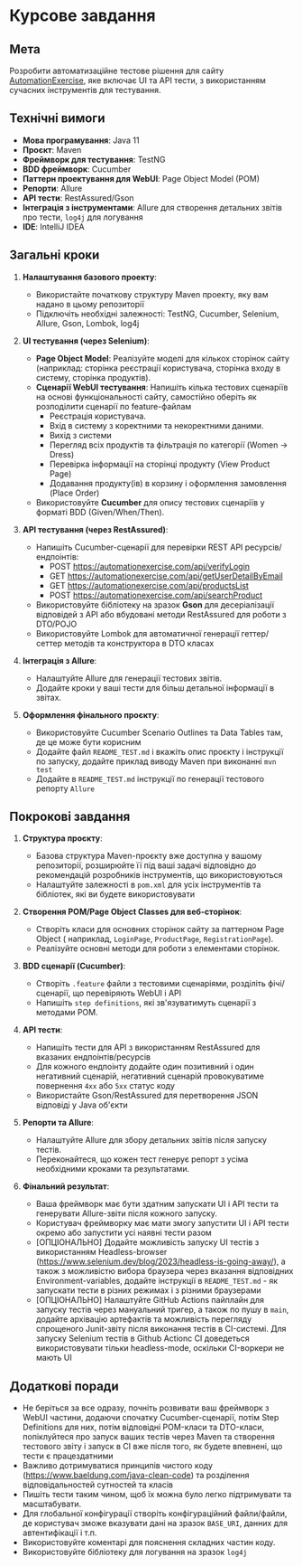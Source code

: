 # Курсове завдання

## Мета

Розробити автоматизаційне тестове рішення для сайту [AutomationExercise](https://automationexercise.com/), яке включає
UI та API тести, з використанням сучасних інструментів для тестування.

## Технічні вимоги

- **Мова програмування**: Java 11
- **Проєкт**: Maven
- **Фреймворк для тестування**: TestNG
- **BDD фреймворк**: Cucumber
- **Паттерн проектування для WebUI**: Page Object Model (POM)
- **Репорти**: Allure
- **API тести**: RestAssured/Gson
- **Інтеграція з інструментами**: Allure для створення детальних звітів про тести, `log4j` для логування
- **IDE**: IntelliJ IDEA

## Загальні кроки

1. **Налаштування базового проекту**:
    - Використайте початкову структуру Maven проекту, яку вам надано в цьому репозиторії
    - Підключіть необхідні залежності: TestNG, Cucumber, Selenium, Allure, Gson, Lombok, log4j

2. **UI тестування (через Selenium)**:
    - **Page Object Model**: Реалізуйте моделі для кількох сторінок сайту (наприклад: сторінка реєстрації користувача,
      сторінка входу в систему, сторінка продуктів).
    - **Сценарії WebUI тестування**: Напишіть кілька тестових сценаріїв на основі функціональності сайту, самостійно
      оберіть як розподілити сценарії по feature-файлам
        - Реєстрація користувача.
        - Вхід в систему з коректними та некоректними даними.
        - Вихід з системи
        - Перегляд всіх продуктів та фільтрація по категорії (Women -> Dress)
        - Перевірка інформації на сторінці продукту (View Product Page)
        - Додавання продукту(ів) в корзину і оформлення замовлення (Place Order)
    - Використовуйте **Cucumber** для опису тестових сценаріїв у форматі BDD (Given/When/Then).

3. **API тестування (через RestAssured)**:
    - Напишіть Cucumber-сценарії для перевірки REST API ресурсів/ендпоінтів:
        - POST https://automationexercise.com/api/verifyLogin
        - GET https://automationexercise.com/api/getUserDetailByEmail
        - GET https://automationexercise.com/api/productsList
        - POST https://automationexercise.com/api/searchProduct
    - Використовуйте бібліотеку на зразок **Gson** для десеріалізації відповідей з API або вбудовані методи RestAssured
      для роботи з DTO/POJO
    - Використовуйте Lombok для автоматичної генерації геттер/сеттер методів та конструктора в DTO класах

4. **Інтеграція з Allure**:
    - Налаштуйте Allure для генерації тестових звітів.
    - Додайте кроки у ваші тести для більш детальної інформації в звітах.

5. **Оформлення фінального проєкту**:
    - Використовуйте Cucumber Scenario Outlines та Data Tables там, де це може бути корисним
    - Додайте файл `README_TEST.md` і вкажіть опис проєкту і інструкції по запуску, додайте приклад виводу Maven при
      виконанні `mvn test`
    - Додайте в `README_TEST.md` інструкції по генерації тестового репорту `Allure`

## Покрокові завдання

1. **Структура проєкту**:
    - Базова структура Maven-проєкту вже доступна у вашому репозиторії, розширюйте її під ваші задачі відповідно до
      рекомендацій розробників інструментів, що використовуються
    - Налаштуйте залежності в `pom.xml` для усіх інструментів та бібліотек, які ви будете використовувати

2. **Створення POM/Page Object Classes для веб-сторінок**:
    - Створіть класи для основних сторінок сайту за паттерном Page Object (
      наприклад, `LoginPage`, `ProductPage`, `RegistrationPage`).
    - Реалізуйте основні методи для роботи з елементами сторінок.

3. **BDD сценарії (Cucumber)**:
    - Створіть `.feature` файли з тестовими сценаріями, розділіть фічі/сценарії, що перевіряють WebUI і API
    - Напишіть `step definitions`, які зв'язуватимуть сценарії з методами POM.

4. **API тести**:
    - Напишіть тести для API з використанням RestAssured для вказаних ендпоінтів/ресурсів
    - Для кожного ендпоінту додайте один позитивний і один негативний сценарій, негативний сценарій провокуватиме
      повернення `4хх` або `5хх` статус коду
    - Використайте Gson/RestAssured для перетворення JSON відповіді у Java об'єкти

5. **Репорти та Allure**:
    - Налаштуйте Allure для збору детальних звітів після запуску тестів.
    - Переконайтеся, що кожен тест генерує репорт з усіма необхідними кроками та результатами.

6. **Фінальний результат**:
    - Ваша фреймворк має бути здатним запускати UI і API тести та генерувати Allure-звіти після кожного запуску.
    - Користувач фреймворку має мати змогу запустити UI і API тести окремо або запустити усі наявні тести разом
    - [ОПЦІОНАЛЬНО] Додайте можливість запуску UI тестів з використанням
      Headless-browser (https://www.selenium.dev/blog/2023/headless-is-going-away/), а також з можливістю вибора
      браузера через вказання відповідних Environment-variables, додайте інструкції в `README_TEST.md` - як запускати
      тести в різних режимах і з різними браузерами
    - [ОПЦІОНАЛЬНО] Налаштуйте GitHub Actions пайплайн для запуску тестів через мануальний тригер, а також по пушу
      в `main`, додайте архівацію артефактів та можливість перегляду спрощеного Junit-звіту після виконання тестів в
      CI-системі. Для запуску Selenium тестів в Github Actionc CI доведеться використовувати тільки headless-mode,
      оскільки CI-воркери не мають UI

## Додаткові поради

- Не беріться за все одразу, почніть розвивати ваш фреймворк з WebUI частини, додаючи спочатку Cucumber-сценарії, потім
  Step Definitions для них, потім відповідні POM-класи та DTO-класи, попіклуйтеся про запуск ваших тестів через Maven та
  створення тестового звіту і запуск в CI вже після того, як будете впевнені, що тести є працездатними
- Важливо дотримуватися принципів чистого коду (https://www.baeldung.com/java-clean-code) та розділення
  відповідальностей сутностей та класів
- Пишіть тести таким чином, щоб їх можна було легко підтримувати та масштабувати.
- Для глобальної конфігурації створіть конфігураційний файли/файли, де користувач зможе вказувати дані на
  зразок `BASE_URI`, данних для автентифікації і т.п.
- Використовуйте коментарі для пояснення складних частин коду.
- Використовуйте бібліотеку для логування на зразок `log4j`
